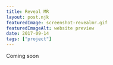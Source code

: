 ```yaml
---
title: Reveal MR
layout: post.njk
featuredImage: screenshot-revealmr.gif
featuredImageAlt: website preview
date: 2017-09-14
tags: ["project"]
---
```


Coming soon

<!-- excerpt -->
